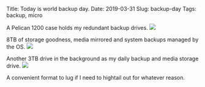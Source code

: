 Title: Today is world backup day.
Date: 2019-03-31
Slug: backup-day
Tags: backup, micro

A Pelican 1200 case holds my redundant backup drives.
<img src="/media/images/2019-03-31 coldstore.jpg" class="align-center" />

8TB of storage goodness, media mirrored and system backups managed by the OS.
<img src="/media/images/2019-03-31 open.jpg" class="align-center" />

Another 3TB drive in the background as my daily backup and media storage drive.
<img src="/media/images/2019-03-31 drives.jpg" class="align-center" />

A convenient format to lug if I need to hightail out for whatever reason.
